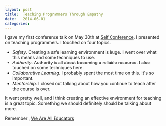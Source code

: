 ```yaml
---
layout: post
title:  Teaching Programmers Through Empathy
date:   2014-06-01
categories:
---
```


I gave my first conference talk on May 30th at [Self Conference](http://selfconference.org).  I presented on teaching programmers. I touched on four topics.

- *Safety*. Creating a safe learning environment is huge. I went over what this means and some techniques to use.
- *Authority*. Authority is all about becoming a reliable resource. I also touched on some techniques here.
- *Collaborative Learning*. I probably spent the most time on this. It's so important.
- *Mentorship*. I closed out talking about how you continue to teach after the course is over.

It went pretty well, and I think creating an effective environment for teaching is a great topic. Something we should definitely should be talking about more.

Remember , [We Are All Educators](http://10pixels.net/post/we_are_all_educators)

<script async class="speakerdeck-embed" data-id="4f3cf690caef0131c4bf4e91c40e8f54" data-ratio="1.33333333333333" src="//speakerdeck.com/assets/embed.js"></script>
